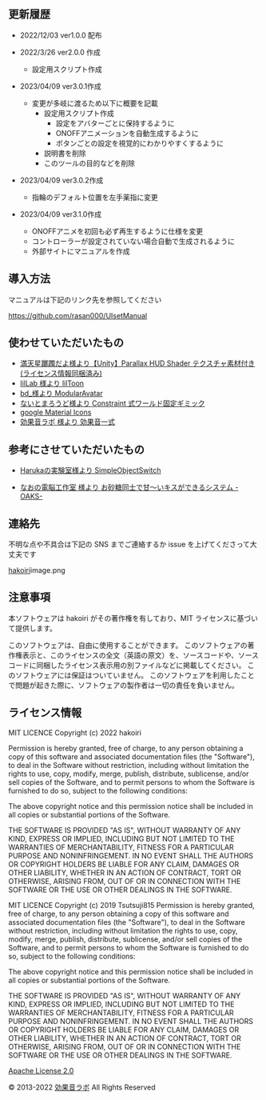 ## 更新履歴

- 2022/12/03 ver1.0.0 配布

- 2022/3/26 ver2.0.0 作成
  - 設定用スクリプト作成

- 2023/04/09 ver3.0.1作成
  - 変更が多岐に渡るため以下に概要を記載
    - 設定用スクリプト作成
      - 設定をアバターごとに保持するように
      - ONOFFアニメーションを自動生成するように
      - ボタンごとの設定を視覚的にわかりやすくするように
    - 説明書を削除
    - このツールの目的などを削除

- 2023/04/09 ver3.0.2作成
  - 指輪のデフォルト位置を左手薬指に変更

- 2023/04/09 ver3.1.0作成
  - ONOFFアニメを初回も必ず再生するように仕様を変更
  - コントローラーが設定されていない場合自動で生成されるように
  - 外部サイトにマニュアルを作成

## 導入方法

マニュアルは下記のリンク先を参照してください

https://github.com/rasan000/UIsetManual


## 使わせていただいたもの

- <a href="https://booth.pm/ja/items/1547585">満天星躑躅だよ様より【Unity】Parallax HUD Shader テクスチャ素材付き(ライセンス情報同梱済み)</a>
- <a href="https://booth.pm/ja/items/3087170">lilLab 様より lilToon </a>
- <a href="https://modular-avatar.nadena.dev/ja/">bd\_様より ModularAvatar </a>
- <a href="https://booth.pm/ja/items/2653422"> ないとまろうど様より Constraint 式ワールド固定ギミック</a>
- <a href='https://fonts.google.com/icons?selected=Material+Icons'>google Material Icons</a>
- <a href='https://soundeffect-lab.info/copyright/'>効果音ラボ 様より 効果音一式</a>

## 参考にさせていただいたもの

- <a href="https://booth.pm/ja/items/4393826">Harukaの実験室様より SimpleObjectSwitch</a>

- <a href="https://naos318.booth.pm/items/4114435">なおの電脳工作室 様より お砂糖同士で甘～いキスができるシステム -OAKS- </a>


## 連絡先

不明な点や不具合は下記の SNS までご連絡するか issue を上げてくださって大丈夫です

<a href='https://twitter.com/hakononaka0001'>hakoiri</a>image.png

## 注意事項

本ソフトウェアは hakoiri がその著作権を有しており、MIT ライセンスに基づいて提供します。

このソフトウェアは、自由に使用することができます。
このソフトウェアの著作権表示と、このライセンスの全文（英語の原文）を、ソースコードや、ソースコードに同梱したライセンス表示用の別ファイルなどに掲載してください。
このソフトウェアには保証はついていません。
このソフトウェアを利用したことで問題が起きた際に、ソフトウェアの製作者は一切の責任を負いません。

## ライセンス情報

MIT LICENCE
Copyright (c) 2022 hakoiri

Permission is hereby granted, free of charge, to any person obtaining a copy of this software and associated documentation files (the "Software"), to deal in the Software without restriction, including without limitation the rights to use, copy, modify, merge, publish, distribute, sublicense, and/or sell copies of the Software, and to permit persons to whom the Software is furnished to do so, subject to the following conditions:

The above copyright notice and this permission notice shall be included in all copies or substantial portions of the Software.

THE SOFTWARE IS PROVIDED "AS IS", WITHOUT WARRANTY OF ANY KIND, EXPRESS OR IMPLIED, INCLUDING BUT NOT LIMITED TO THE WARRANTIES OF MERCHANTABILITY, FITNESS FOR A PARTICULAR PURPOSE AND NONINFRINGEMENT. IN NO EVENT SHALL THE AUTHORS OR COPYRIGHT HOLDERS BE LIABLE FOR ANY CLAIM, DAMAGES OR OTHER LIABILITY, WHETHER IN AN ACTION OF CONTRACT, TORT OR OTHERWISE, ARISING FROM, OUT OF OR IN CONNECTION WITH THE SOFTWARE OR THE USE OR OTHER DEALINGS IN THE SOFTWARE.

MIT LICENCE
Copyright (c) 2019 Tsutsuji815
Permission is hereby granted, free of charge, to any person obtaining a copy of this software and associated documentation files (the "Software"), to deal in the Software without restriction, including without limitation the rights to use, copy, modify, merge, publish, distribute, sublicense, and/or sell copies of the Software, and to permit persons to whom the Software is furnished to do so, subject to the following conditions:

The above copyright notice and this permission notice shall be included in all copies or substantial portions of the Software.

THE SOFTWARE IS PROVIDED "AS IS", WITHOUT WARRANTY OF ANY KIND, EXPRESS OR IMPLIED, INCLUDING BUT NOT LIMITED TO THE WARRANTIES OF MERCHANTABILITY, FITNESS FOR A PARTICULAR PURPOSE AND NONINFRINGEMENT. IN NO EVENT SHALL THE AUTHORS OR COPYRIGHT HOLDERS BE LIABLE FOR ANY CLAIM, DAMAGES OR OTHER LIABILITY, WHETHER IN AN ACTION OF CONTRACT, TORT OR OTHERWISE, ARISING FROM, OUT OF OR IN CONNECTION WITH THE SOFTWARE OR THE USE OR OTHER DEALINGS IN THE SOFTWARE.

<a href='https://github.com/google/material-design-icons/blob/master/LICENSE'>Apache License 2.0</a>

© 2013-2022 <a href='https://soundeffect-lab.info/copyright/'>効果音ラボ</a> All Rights Reserved

